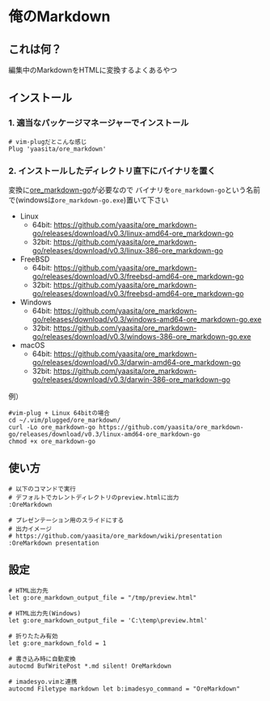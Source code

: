 俺のMarkdown
===============

## これは何？

編集中のMarkdownをHTMLに変換するよくあるやつ

## インストール

### 1. 適当なパッケージマネージャーでインストール

    # vim-plugだとこんな感じ
    Plug 'yaasita/ore_markdown'

### 2. インストールしたディレクトリ直下にバイナリを置く

変換に[ore_markdown-go](https://github.com/yaasita/ore_markdown-go)が必要なので
バイナリを`ore_markdown-go`という名前で(windowsは`ore_markdown-go.exe`)置いて下さい

* Linux
    * 64bit: https://github.com/yaasita/ore_markdown-go/releases/download/v0.3/linux-amd64-ore_markdown-go
    * 32bit: https://github.com/yaasita/ore_markdown-go/releases/download/v0.3/linux-386-ore_markdown-go
* FreeBSD
    * 64bit: https://github.com/yaasita/ore_markdown-go/releases/download/v0.3/freebsd-amd64-ore_markdown-go
    * 32bit: https://github.com/yaasita/ore_markdown-go/releases/download/v0.3/freebsd-amd64-ore_markdown-go
* Windows
    * 64bit: https://github.com/yaasita/ore_markdown-go/releases/download/v0.3/windows-amd64-ore_markdown-go.exe
    * 32bit: https://github.com/yaasita/ore_markdown-go/releases/download/v0.3/windows-386-ore_markdown-go.exe
* macOS
    * 64bit: https://github.com/yaasita/ore_markdown-go/releases/download/v0.3/darwin-amd64-ore_markdown-go
    * 32bit: https://github.com/yaasita/ore_markdown-go/releases/download/v0.3/darwin-386-ore_markdown-go

例）

    #vim-plug + Linux 64bitの場合
    cd ~/.vim/plugged/ore_markdown/
    curl -Lo ore_markdown-go https://github.com/yaasita/ore_markdown-go/releases/download/v0.3/linux-amd64-ore_markdown-go
    chmod +x ore_markdown-go

## 使い方
    
    # 以下のコマンドで実行
    # デフォルトでカレントディレクトリのpreview.htmlに出力
    :OreMarkdown

    # プレゼンテーション用のスライドにする
    # 出力イメージ
    # https://github.com/yaasita/ore_markdown/wiki/presentation
    :OreMarkdown presentation

## 設定

    # HTML出力先
    let g:ore_markdown_output_file = "/tmp/preview.html"

    # HTML出力先(Windows)
    let g:ore_markdown_output_file = 'C:\temp\preview.html'

    # 折りたたみ有効
    let g:ore_markdown_fold = 1

    # 書き込み時に自動変換
    autocmd BufWritePost *.md silent! OreMarkdown

    # imadesyo.vimと連携
    autocmd Filetype markdown let b:imadesyo_command = "OreMarkdown"
